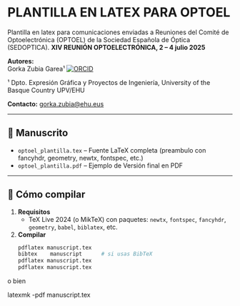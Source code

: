 # PLANTILLA EN LATEX PARA OPTOEL
 Plantilla en latex para comunicaciones enviadas a Reuniones del Comité de Optoelectrónica (OPTOEL) de la Sociedad Española de Óptica (SEDOPTICA).
**XIV REUNIÓN OPTOELECTRÓNICA, 2 – 4 julio 2025**  

**Autores:**  
Gorka Zubia Garea¹ [![ORCID](https://img.shields.io/badge/ORCID-0000--0002--3764--1675-green.svg?logo=orcid&logoColor=white)](https://orcid.org/0000-0002-3764-1675)

¹ Dpto. Expresión Gráfica y Proyectos de Ingeniería, University of the Basque Country UPV/EHU

**Contacto:** gorka.zubia@ehu.eus  

---

## 📄 Manuscrito
- `optoel_plantilla.tex` – Fuente LaTeX completa (preambulo con fancyhdr, geometry, newtx, fontspec, etc.)  
- `optoel_plantilla.pdf` – Ejemplo de Versión final en PDF  

---

## 🔧 Cómo compilar  
1. **Requisitos**  
   - TeX Live 2024 (o MikTeX) con paquetes: `newtx`, `fontspec`, `fancyhdr`, `geometry`, `babel`, `biblatex`, etc.  
2. **Compilar**  
   ```bash
   pdflatex manuscript.tex
   bibtex    manuscript      # si usas BibTeX
   pdflatex manuscript.tex
   pdflatex manuscript.tex
   
o bien

  latexmk -pdf manuscript.tex
